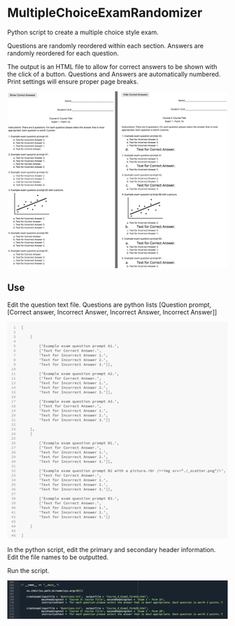 MultipleChoiceExamRandomizer
==============

Python script to create a multiple choice style exam. 

Questions are randomly reordered within each section. Answers are randomly reordered for each question. 

The output is an HTML file to allow for correct answers to be shown with the click of a button. Questions and Answers are automatically numbered. Print settings will ensure proper page breaks.

<p align="center"><img src="/screencaps/outputscreenshot.png?raw=true" width="900" alt="screencap output"></p>


Use
------------

Edit the question text file. Questions are python lists
[Question prompt, [Correct answer, Incorrect Answer, Incorrect Answer, Incorrect Answer]]

<p align="center"><img src="/screencaps/questionscreenshot.png?raw=true" width="900" alt="screencap questions"></p>


In the python script, edit the primary and secondary header information. Edit the file names to be outputted.

Run the script. 

<p align="center"><img src="/screencaps/syntaxscreenshot.png?raw=true" width="900" alt="screencap syntax"></p>

